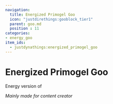 ```yaml
---
navigation:
  title: Energized Primogel Goo
  icon: "justdirethings:gooblock_tier1"
  parent: goo.md
  position : 11
categories:
- energy_goo
item_ids:
  - justdynathings:energized_primogel_goo
---
```


# Energized Primogel Goo

Energy version of <ItemLink id="justdirethings:gooblock_tier1"/>

<BlockImage id="justdynathings:energized_primogel_goo" scale="4.0"/>

*Mainly made for content creator*

<RecipeFor id="justdynathings:energized_primogel_goo" />